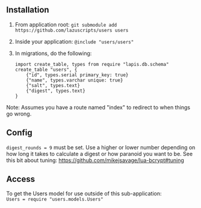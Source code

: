 ## Installation

1. From application root: `git submodule add https://github.com/lazuscripts/users users`

2. Inside your application: `@include "users/users"`

3. In migrations, do the following:
   ```
   import create_table, types from require "lapis.db.schema"
   create_table "users", {
       {"id", types.serial primary_key: true}
       {"name", types.varchar unique: true}
       {"salt", types.text}
       {"digest", types.text}
   }
   ```

Note: Assumes you have a route named "index" to redirect to when things go
wrong.

## Config

`digest_rounds = 9` must be set. Use a higher or lower number depending on how
long it takes to calculate a digest or how paranoid you want to be. See this bit
about tuning: https://github.com/mikejsavage/lua-bcrypt#tuning

## Access

To get the Users model for use outside of this sub-application:<br>
`Users = require "users.models.Users"`
